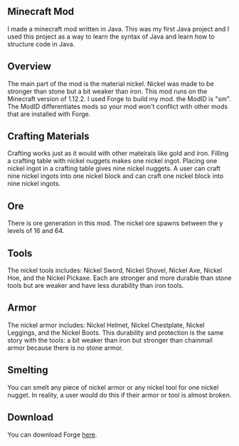 ## Minecraft Mod

I made a minecraft mod written in Java. This was my first Java project and I used this project as a way to learn the syntax of Java and learn how to structure code in Java. 

## Overview
The main part of the mod is the material nickel. Nickel was made to be stronger than stone but a bit weaker than iron. This mod runs on the Minecraft version of 1.12.2. I used Forge to build my mod. the ModID is "sm". The ModID differentiates mods so your mod won't conflict with other mods that are installed with Forge.

## Crafting Materials
Crafting works just as it would with other mateirals like gold and iron. Filling a crafting table with nickel nuggets makes one nickel ingot. Placing one nickel ingot in a crafting table gives nine nickel nuggets. A user can craft nine nickel ingots into one nickel block and can craft one nickel block into nine nickel ingots.

## Ore
There is ore generation in this mod. The nickel ore spawns between the y levels of 16 and 64.

## Tools
The nickel tools includes: Nickel Sword, Nickel Shovel, Nickel Axe, Nickel Hoe, and the Nickel Pickaxe. Each are stronger and more durable than stone tools but are weaker and have less durability than iron tools.

## Armor
The nickel armor includes: Nickel Helmet, Nickel Chestplate, Nickel Leggings, and the Nickel Boots. This durability and protection is the same story with the tools: a bit weaker than iron but stronger than chainmail armor because there is no stone armor.

## Smelting
You can smelt any piece of nickel armor or any nickel tool for one nickel nugget. In reality, a user would do this if their armor or tool is almost broken.

## Download
You can download Forge [here](http://files.minecraftforge.net/).
